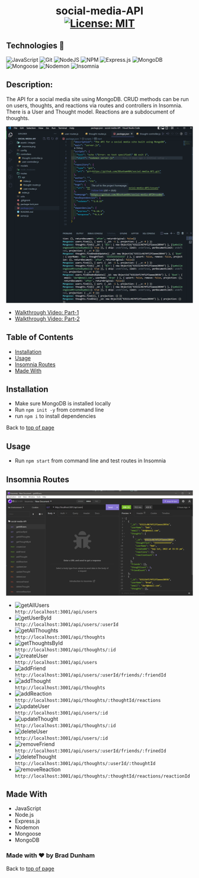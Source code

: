 # <h1 align="center">social-media-API <br>[![License: MIT](https://img.shields.io/badge/License-MIT-yellow.svg)](https://opensource.org/licenses/MIT)</h1>

## Technologies 🤖

![JavaScript](https://img.shields.io/badge/javascript-%23323330.svg?style=plastic&logo=javascript&logoColor=%23F7DF1E)
![Git](https://img.shields.io/badge/-Git-F05032?style=plastic&logo=Git&logoColor=white)
![NodeJS](https://img.shields.io/badge/node.js-6DA55F?style=plastic&logo=node.js&logoColor=white)
![NPM](https://img.shields.io/badge/-npm-%23323330?style=plastic&logo=npm&logoColor=white)
![Express.js](https://img.shields.io/badge/express.js-%23404d59.svg?style=plastic&logo=express&logoColor=%2361DAFB)
![MongoDB](https://img.shields.io/badge/MongoDB-%234ea94b.svg?style=plastic&logo=mongodb&logoColor=white)
![Mongoose](https://img.shields.io/badge/6.5.4-Mongoose-%23800000?style=plastic)
![Nodemon](https://img.shields.io/badge/Nodemon-4F4D3F?style=plastic&logo=nodemon)
![Insomnia](https://img.shields.io/badge/Insomnia-black?style=plastic&logo=insomnia&logoColor=5849BE)

## Description: 

The API for a social media site using MongoDB.  CRUD methods can be run on users, thoughts, and reactions via routes and controllers in Insomnia. There is a User and Thought model.  Reactions are a subdocument of thoughts.  

![social-media-API](./assets/images/screenshot.png)


* <a href="https://drive.google.com/file/d/1-3tLx2f7EOhikivrF1LMj2g-ZJccb1wo/view 'Part-1'">Walkthrough Video: Part-1</a>
* <a href="https://drive.google.com/file/d/1OibIzO5kFVBNF-8q0txcEgYyu3Edl2Pf/view">Walkthrough Video: Part-2</a>

## Table of Contents

- [Installation](#installation)
- [Usage](#usage)
- [Insomnia Routes](#insomnia-routes)
- [Made With](#made-with)


## Installation

* Make sure MongoDB is installed locally
* Run `npm init -y` from command line
* run `npm i` to install dependencies

Back to [top of page](# )

## Usage

* Run `npm start` from command line and test routes in Insomnia


## Insomnia Routes

![Insomnia](./assets/images/insomnia.png)

* ![getAllUsers](https://img.shields.io/badge/GET-getAllUsers-blueviolet) <br>`http://localhost:3001/api/users`
* ![getUserById](https://img.shields.io/badge/GET-getUserById-blueviolet) <br>`http://localhost:3001/api/users/:userId`
* ![getAllThoughts](https://img.shields.io/badge/GET-geAllThoughts-blueviolet) <br>`http://localhost:3001/api/thoughts`
* ![getThoughtsById](https://img.shields.io/badge/GET-getThoughtById-blueviolet) <br>`http://localhost:3001/api/thoughts/:id`
* ![createUser](https://img.shields.io/badge/POST-createUser-brightgreen) <br>`http://localhost:3001/api/users`
* ![addFriend](https://img.shields.io/badge/POST-addFriend-brightgreen) <br>`http://localhost:3001/api/users/:userId/friends/:friendId`
* ![addThought](https://img.shields.io/badge/POST-addThought-brightgreen) <br>`http://localhost:3001/api/thoughts`
* ![addReaction](https://img.shields.io/badge/POST-addReaction-brightgreen) <br>`http://localhost:3001/api/thoughts/:thoughtId/reactions`
* ![updateUser](https://img.shields.io/badge/PUT-updateUser-orange) <br>`http://localhost:3001/api/users/:id`
* ![updateThought](https://img.shields.io/badge/PUT-updateThought-orange) <br>`http://localhost:3001/api/thoughts/:id`
* ![deleteUser](https://img.shields.io/badge/DEL-deleteUser-fc0703) <br>`http://localhost:3001/api/users/:id`
* ![removeFriend](https://img.shields.io/badge/DEL-removeFriend-fc0703) <br>`http://localhost:3001/api/users/:userId/friends/:frinedId`
* ![deleteThought](https://img.shields.io/badge/DEL-deleteThought-fc0703) <br>`http://localhost:3001/api/thoughts/:userId/:thoughtId`
* ![removeReaction](https://img.shields.io/badge/DEL-removeReaction-fc0703) <br>`http://localhost:3001/api/thoughts/:thoughtId/reactions/reactionId`


## Made With

* JavaScript
* Node.js
* Express.js
* Nodemon
* Mongoose
* MongoDB

### Made with ❤️ by  Brad Dunham

Back to [top of page](# )



